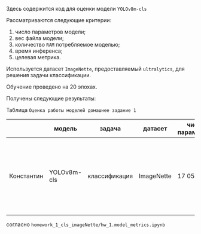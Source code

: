 Здесь содержится код для оценки модели `YOLOv8m-cls`

Рассматриваются следующие критерии:
1. число параметров модели;
2. вес файла модели;
3. количество `RAM` потребляемое моделью;
4. время инференса;
5. целевая метрика.

Используется датасет `ImageNette`, предоставляемый `ultralytics`, для решения задачи классификации.

Обучение проведено на 20 эпохах.


Получены следующие результаты:

Таблица `Оценка работы моделей домашнее задание 1`

|            | модель      | задача         | датасет      | число параметров | вес модели | девайс      | RAM            | время инференса                                                                            | целевая метрика                                        |
|------------|-------------|----------------|--------------|------------------|------------|-------------|----------------|--------------------------------------------------------------------------------------------|--------------------------------------------------------|
| Константин | YOLOv8m-cls | классификация  | ImageNette   | 17 053 336       | 65.127MB    | colab   |        418 mb        |   2.0ms preprocess, 15.0ms inference, 0.1ms postprocess per image at shape  (1, 3, 224, 224) | top1_acc: 0.975; top5_acc: 0.998     
согласно `homework_1_cls_imageNette/hw_1.model_metrics.ipynb`